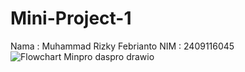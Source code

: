 # Mini-Project-1
Nama : Muhammad Rizky Febrianto NIM : 2409116045
![Flowchart Minpro daspro drawio](https://github.com/user-attachments/assets/1c069072-f235-4bfd-96da-e1576860f5ba)
